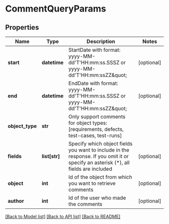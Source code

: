 # CommentQueryParams

## Properties
Name | Type | Description | Notes
------------ | ------------- | ------------- | -------------
**start** | **datetime** | StartDate with format: yyyy-MM-dd&#39;T&#39;HH:mm:ss.SSSZ or yyyy-MM-dd&#39;T&#39;HH:mm:ssZZ\&quot; | [optional] 
**end** | **datetime** | EndDate with format: yyyy-MM-dd&#39;T&#39;HH:mm:ss.SSSZ or yyyy-MM-dd&#39;T&#39;HH:mm:ssZZ\&quot; | [optional] 
**object_type** | **str** | Only support comments for object types: [requirements, defects, test-cases, test-runs] | 
**fields** | **list[str]** | Specify which object fields you want to include in the response. If you omit it or specify an asterisk (*), all fields are included | [optional] 
**object** | **int** | Id of the object from which you want to retrieve comments | [optional] 
**author** | **int** | Id of the user who made the comments | [optional] 

[[Back to Model list]](../README.md#documentation-for-models) [[Back to API list]](../README.md#documentation-for-api-endpoints) [[Back to README]](../README.md)


